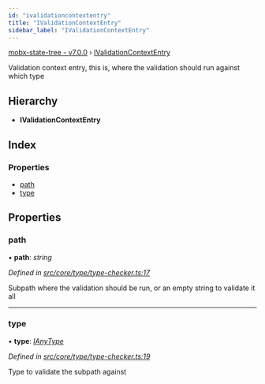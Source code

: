 ```yaml
---
id: "ivalidationcontextentry"
title: "IValidationContextEntry"
sidebar_label: "IValidationContextEntry"
---
```


[mobx-state-tree - v7.0.0](../index.md) › [IValidationContextEntry](ivalidationcontextentry.md)

Validation context entry, this is, where the validation should run against which type

## Hierarchy

* **IValidationContextEntry**

## Index

### Properties

* [path](ivalidationcontextentry.md#path)
* [type](ivalidationcontextentry.md#type)

## Properties

###  path

• **path**: *string*

*Defined in [src/core/type/type-checker.ts:17](https://github.com/mobxjs/mobx-state-tree/blob/d5d9f75f/src/core/type/type-checker.ts#L17)*

Subpath where the validation should be run, or an empty string to validate it all

___

###  type

• **type**: *[IAnyType](ianytype.md)*

*Defined in [src/core/type/type-checker.ts:19](https://github.com/mobxjs/mobx-state-tree/blob/d5d9f75f/src/core/type/type-checker.ts#L19)*

Type to validate the subpath against
